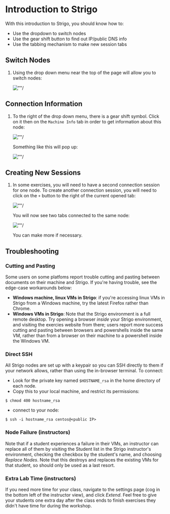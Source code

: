 # Introduction to Strigo

With this introduction to Strigo, you should know how to:

 - Use the dropdown to switch nodes
 - Use the gear shift button to find out IP/public DNS info
 - Use the tabbing mechanism to make new session tabs

## Switch Nodes

1.  Using the drop down menu near the top of the page will allow you to switch nodes:

    ![""](../primers/images/screen-switch-nodes.png)/

## Connection Information

1.  To the right of the drop down menu, there is a gear shift symbol. Click on it then on the `Machine Info` tab in order to get information about this node:

    ![""](../primers/images/screen-machine-info.png)/

    Something like this will pop up:

    ![""](../primers/images/screen-ip-info.png)/

## Creating New Sessions

1.  In some exercises, you will need to have a second connection session for one node. To create another connection session, you will need to click on the `+` button to the right of the current opened tab:

    ![""](../primers/images/screen-session-tab.png)/

    You will now see two tabs connected to the same node:

    ![""](../primers/images/screen-tabs.png)/

    You can make more if necessary.

## Troubleshooting

### Cutting and Pasting

Some users on some platfoms report trouble cutting and pasting between documents on their machine and Strigo. If you're having trouble, see the edge-case workarounds below:

 - **Windows machine, linux VMs in Strigo**: if you're accessing linux VMs in Strigo from a Windows machine, try the latest Firefox rather than Chrome.
 - **Windows VMs in Strigo**: Note that the Strigo environment is a full remote desktop. Try opening a browser _inside_ your Strigo environment, and visiting the exercies website from there; users report more success cutting and pasting between browsers and powershells inside the same VM, rather than from a browser on their machine to a powershell inside the Windows VM.
 
### Direct SSH

All Strigo nodes are set up with a keypair so you can SSH directly to them if your network allows, rather than using the in-browser terminal. To connect:

 - Look for the private key named `$HOSTNAME_rsa` in the home directory of each node.
 - Copy this to your local machine, and restrict its permissions:
 
 ```
 $ chmod 400 hostname_rsa
 ```
 - connect to your node:
 ```
 $ ssh -i hostname_rsa centos@<public IP>
 ```
 
### Node Failure (instructors)

Note that if a student experiences a failure in their VMs, an instructor can replace all of them by visiting the Student list in the Strigo instructor's environment, checking the checkbox by the student's name, and choosing *Replace Nodes*. Note that this destroys and replaces the existing VMs for that student, so should only be used as a last resort.

### Extra Lab Time (instructors)

If you need more time for your class, navigate to the settings page (cog in the bottom left of the instructor view), and click *Extend*. Feel free to give your students one extra day after the class ends to finish exercises they didn't have time for during the workshop.
